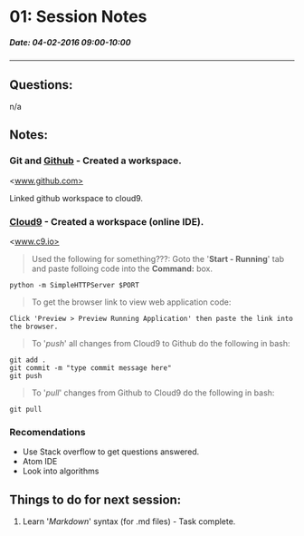 # 01: Session Notes #
##### Date: 04-02-2016 09:00-10:00 #####
-------------------------------------------------


## Questions: ##

n/a



## Notes: ##

### Git and [Github](www.github.com) - Created a workspace. ###

<www.github.com>

Linked github workspace to cloud9.

### [Cloud9](www.c9.io) - Created a workspace (online IDE). ###
<www.c9.io>

>Used the following for something???:
Goto the '**Start - Running**' tab and paste folloing code into the **Command:** box.
```
python -m SimpleHTTPServer $PORT
```

> To get the browser link to view web application code:
```
Click 'Preview > Preview Running Application' then paste the link into the browser.
```

>To '*push*' all changes from Cloud9 to Github do the following in bash:
```
git add .
git commit -m "type commit message here"
git push
```

>To '*pull*' changes from Github to Cloud9 do the following in bash:
```
git pull
```

### Recomendations ###

+ Use Stack overflow to get questions answered.
+ Atom IDE
+ Look into algorithms



## Things to do for next session: ##

1. Learn '*Markdown*' syntax (for .md files)  -  Task complete.


